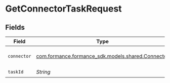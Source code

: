 # GetConnectorTaskRequest


## Fields

| Field                                                                                 | Type                                                                                  | Required                                                                              | Description                                                                           | Example                                                                               |
| ------------------------------------------------------------------------------------- | ------------------------------------------------------------------------------------- | ------------------------------------------------------------------------------------- | ------------------------------------------------------------------------------------- | ------------------------------------------------------------------------------------- |
| `connector`                                                                           | [com.formance.formance_sdk.models.shared.Connector](../../models/shared/Connector.md) | :heavy_check_mark:                                                                    | The name of the connector.                                                            |                                                                                       |
| `taskId`                                                                              | *String*                                                                              | :heavy_check_mark:                                                                    | The task ID.                                                                          | task1                                                                                 |